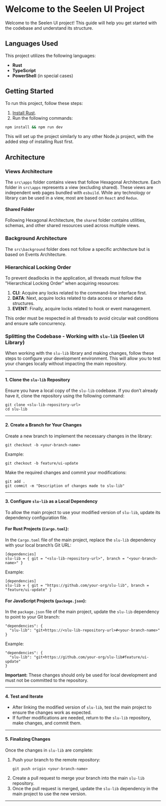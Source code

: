 # Welcome to the Seelen UI Project

Welcome to the Seelen UI project! This guide will help you get started with the codebase and understand its structure.

## Languages Used
This project utilizes the following languages:
- **Rust**
- **TypeScript**
- **PowerShell** (in special cases)

## Getting Started
To run this project, follow these steps:

1. [Install Rust](https://www.rust-lang.org/tools/install).
2. Run the following commands:

```bash
npm install && npm run dev
```

This will set up the project similarly to any other Node.js project, with the added step of installing Rust first.

## Architecture

### Views Architecture

The `src\apps` folder contains views that follow Hexagonal Architecture. Each folder in `src\apps` represents a view (excluding shared). These views are independent web pages bundled with `esbuild`. While any technology or library can be used in a view, most are based on `React` and `Redux`.

#### Shared Folder
Following Hexagonal Architecture, the `shared` folder contains utilities, schemas, and other shared resources used across multiple views.

### Background Architecture

The `src\background` folder does not follow a specific architecture but is based on Events Architecture.

### Hierarchical Locking Order

To prevent deadlocks in the application, all threads must follow the "Hierarchical Locking Order" when acquiring resources:

1. **CLI**: Acquire any locks related to the command-line interface first.
2. **DATA**: Next, acquire locks related to data access or shared data structures.
3. **EVENT**: Finally, acquire locks related to hook or event management.

This order must be respected in all threads to avoid circular wait conditions and ensure safe concurrency.

### Splitting the Codebase - Working with `slu-lib` (Seelen UI Library)

When working with the `slu-lib` library and making changes, follow these steps to configure your development environment. This will allow you to test your changes locally without impacting the main repository.

---

#### 1. Clone the `slu-lib` Repository
Ensure you have a local copy of the `slu-lib` codebase. If you don’t already have it, clone the repository using the following command:

~~~
git clone <slu-lib-repository-url>
cd slu-lib
~~~

---

#### 2. Create a Branch for Your Changes
Create a new branch to implement the necessary changes in the library:

~~~
git checkout -b <your-branch-name>
~~~

Example:
~~~
git checkout -b feature/ui-update
~~~

Make the required changes and commit your modifications:

~~~
git add .
git commit -m "Description of changes made to slu-lib"
~~~

---

#### 3. Configure `slu-lib` as a Local Dependency
To allow the main project to use your modified version of `slu-lib`, update its dependency configuration file.

#### For Rust Projects (`Cargo.toml`):
In the `Cargo.toml` file of the main project, replace the `slu-lib` dependency with your local branch’s Git URL:

~~~
[dependencies]
slu-lib = { git = "<slu-lib-repository-url>", branch = "<your-branch-name>" }
~~~

Example:
~~~
[dependencies]
slu-lib = { git = "https://github.com/your-org/slu-lib", branch = "feature/ui-update" }
~~~

#### For JavaScript Projects (`package.json`):
In the `package.json` file of the main project, update the `slu-lib` dependency to point to your Git branch:

~~~
"dependencies": {
  "slu-lib": "git+https://<slu-lib-repository-url>#<your-branch-name>"
}
~~~

Example:
~~~
"dependencies": {
  "slu-lib": "git+https://github.com/your-org/slu-lib#feature/ui-update"
}
~~~

**Important:** These changes should only be used for local development and must not be committed to the repository.

---

#### 4. Test and Iterate
- After linking the modified version of `slu-lib`, test the main project to ensure the changes work as expected.
- If further modifications are needed, return to the `slu-lib` repository, make changes, and commit them.

---

#### 5. Finalizing Changes
Once the changes in `slu-lib` are complete:
1. Push your branch to the remote repository:
   ~~~
   git push origin <your-branch-name>
   ~~~
2. Create a pull request to merge your branch into the main `slu-lib` repository.
3. Once the pull request is merged, update the `slu-lib` dependency in the main project to use the new version.
---
